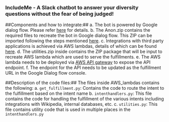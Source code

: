 ### IncludeMe - A Slack chatbot to answer your diversity questions without the fear of being judged!

##Components and how to integrate:##
a. The bot is powered by Google dialog flow. Please refer [here](https://dialogflow.com/) for details. 
b. The Anon.zip contains the required files to recreate the bot in Google dialog flow. This ZIP can be imported following the steps mentioned [here](https://dialogflow.com/docs/best-practices/import-export-for-versions).
c. Integrations with third party applications is achieved via AWS lambdas, details of which can be found [here](https://aws.amazon.com/lambda/features/).
d. The utilities.zip inside contains the ZIP package that will be input to recreate AWS lambda which are used to serve the fulfillments.
e. The AWS lambda needs to be deployed via [AWS API gateway](https://aws.amazon.com/api-gateway/) to expose the API endpoint.
f. The endpoint for the API needs to be updated as the fulfillment URL in the Google Dialog flow console.


##Description of the code files:##
The files inside AWS_lambdas contains the following:
a. ```get_fulfillment.py```: Contains the code to route the intent to the fulfillment based on the intent name
b. ```intenthandlers.py```: This file contains the code for handling the fulfillment of the various intents including integrations with Wikipedia, internal databases, etc.
c. ```utilities.py```: This file contains utility code that is used in multiple places in the ```intenthandlers.py```
